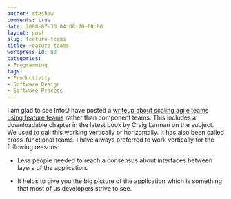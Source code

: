 ```yaml
---
author: steshaw
comments: true
date: 2008-07-30 04:08:20+00:00
layout: post
slug: feature-teams
title: Feature teams
wordpress_id: 83
categories:
- Programming
tags:
- Productivity
- Software Design
- Software Process
---
```


I am glad to see InfoQ have posted a [writeup about scaling agile teams using feature teams](http://www.infoq.com/articles/scaling-lean-agile-feature-teams) rather than component teams. This includes a downloadable chapter in the latest book by Craig Larman on the subject. We used to call this working vertically or horizontally. It has also been called cross-functional teams. I have always preferred to work vertically for the following reasons:




	
  * Less people needed to reach a consensus about interfaces between layers of the application.
 

	
  * It helps to give you the big picture of the application which is something that most of us developers strive to see.



